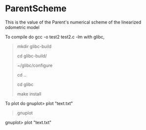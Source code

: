 # ParentScheme
This is the value of the Parent's numerical scheme of the linearized odometric model

To compile do gcc -o test2 test2.c -lm with glibc,

> mkdir glibc-build
> 
> cd glibc-build/
> 
> ~/glibc/configure
> 
> cd ..
> 
> cd glibc
> 
> make install

To plot do gnuplot> plot "text.txt"

> gnuplot
> 
gnuplot> plot "text.txt"
